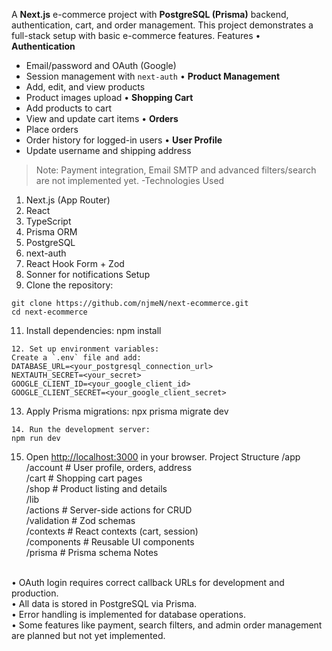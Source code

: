 A **Next.js** e-commerce project with **PostgreSQL (Prisma)** backend, authentication, cart, and order management. This project demonstrates a full-stack setup with basic e-commerce features.
Features
•	**Authentication**
- Email/password and OAuth (Google)
- Session management with `next-auth`
•	**Product Management**
- Add, edit, and view products
- Product images upload
•	**Shopping Cart**
- Add products to cart
- View and update cart items
•	**Orders**
- Place orders
- Order history for logged-in users
•	**User Profile**
- Update username and shipping address
> Note: Payment integration, Email SMTP and advanced filters/search are not implemented yet.
-Technologies Used
1.	Next.js (App Router)
2.	React 
3.	TypeScript
4.	Prisma ORM
5.	PostgreSQL
6.	next-auth
7.	React Hook Form + Zod
8.	Sonner for notifications
Setup
10.	Clone the repository:
```
git clone https://github.com/njmeN/next-ecommerce.git
cd next-ecommerce
```
11.	Install dependencies:
npm install
```
12.	Set up environment variables:
Create a `.env` file and add:
DATABASE_URL=<your_postgresql_connection_url>
NEXTAUTH_SECRET=<your_secret>
GOOGLE_CLIENT_ID=<your_google_client_id>
GOOGLE_CLIENT_SECRET=<your_google_client_secret>
```
13.	Apply Prisma migrations:
npx prisma migrate dev
```
14.	Run the development server:
npm run dev
```
15.	Open [http://localhost:3000](http://localhost:3000) in your browser.
Project Structure
/app
  </br>/account      # User profile, orders, address
    </br>/cart         # Shopping cart pages
  </br>/shop         # Product listing and details
  </br>/lib
   </br>/actions      # Server-side actions for CRUD
   </br>/validation   # Zod schemas
   </br>/contexts     # React contexts (cart, session)
  </br>/components    # Reusable UI components
  </br>/prisma        # Prisma schema
Notes
</br>
•	OAuth login requires correct callback URLs for development and production.</br>
•	All data is stored in PostgreSQL via Prisma.</br>
•	Error handling is implemented for database operations.</br>
•	Some features like payment, search filters, and admin order management are planned but not yet implemented.</br>
